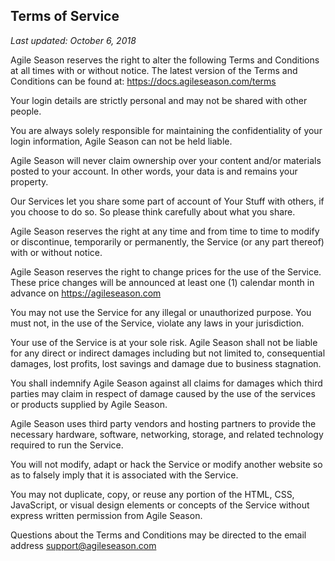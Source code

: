 ## Terms of Service

_Last updated: October 6, 2018_

Agile Season reserves the right to alter the following Terms and Conditions
at all times with or without notice. The latest version
of the Terms and Conditions can be found at: https://docs.agileseason.com/terms

Your login details are strictly personal
and may not be shared with other people.

You are always solely responsible for maintaining
the confidentiality of your login information, Agile Season
can not be held liable.

Agile Season will never claim ownership over your content and/or materials
posted to your account. In other words, your data is and remains your property.

Our Services let you share some part of account of Your Stuff with others,
if you choose to do so. So please think carefully about what you share.

Agile Season reserves the right at any time and from time to time
to modify or discontinue, temporarily or permanently,
the Service (or any part thereof) with or without notice.

Agile Season reserves the right to change prices for the use of the Service.
These price changes will be announced at least one (1) calendar month in
advance on https://agileseason.com

You may not use the Service for any illegal or unauthorized purpose.
You must not, in the use of the Service, violate any laws in your jurisdiction.

Your use of the Service is at your sole risk. Agile Season shall not be
liable for any direct or indirect damages including but not limited to,
consequential damages, lost profits, lost savings and damage due
to business stagnation.

You shall indemnify Agile Season against all claims for damages which third
parties may claim in respect of damage caused by the use of the services
or products supplied by Agile Season.

Agile Season uses third party vendors and hosting partners to provide
the necessary hardware, software, networking, storage, and related
technology required to run the Service.

You will not modify, adapt or hack the Service or modify another
website so as to falsely imply that it is associated with the Service.

You may not duplicate, copy, or reuse any portion of the HTML, CSS,
JavaScript, or visual design elements or concepts of the Service without
express written permission from Agile Season.

Questions about the Terms and Conditions may be directed to the email
address support@agileseason.com
